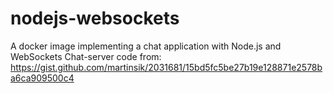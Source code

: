 # nodejs-websockets
A docker image implementing a chat application with Node.js and WebSockets
Chat-server code from:  https://gist.github.com/martinsik/2031681/15bd5fc5be27b19e128871e2578ba6ca909500c4
